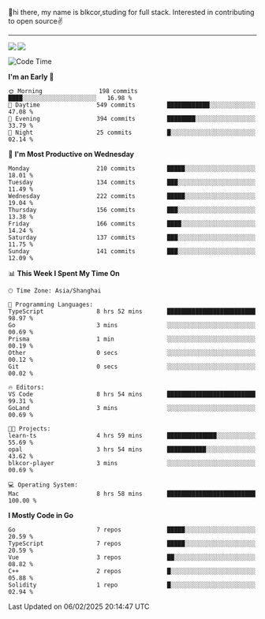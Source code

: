 👋hi there, my name is blkcor,studing for full stack.
Interested in contributing to open source✌️

<hr/>

![](https://github-readme-stats.vercel.app/api?username=blkcor)
<a href="https://github.com/blkcor/github-readme-stats">
    <img align="left" src="https://github-readme-stats.vercel.app/api/top-langs/?username=blkcor&hide=jupyter%20notebook,shaderlab,tex,c%23&langs_count=9" />
</a>


<!--START_SECTION:waka-->
![Code Time](http://img.shields.io/badge/Code%20Time-1%2C796%20hrs%2054%20mins-blue)

**I'm an Early 🐤** 

```text
🌞 Morning                198 commits         ████░░░░░░░░░░░░░░░░░░░░░   16.98 % 
🌆 Daytime                549 commits         ████████████░░░░░░░░░░░░░   47.08 % 
🌃 Evening                394 commits         ████████░░░░░░░░░░░░░░░░░   33.79 % 
🌙 Night                  25 commits          █░░░░░░░░░░░░░░░░░░░░░░░░   02.14 % 
```
📅 **I'm Most Productive on Wednesday** 

```text
Monday                   210 commits         █████░░░░░░░░░░░░░░░░░░░░   18.01 % 
Tuesday                  134 commits         ███░░░░░░░░░░░░░░░░░░░░░░   11.49 % 
Wednesday                222 commits         █████░░░░░░░░░░░░░░░░░░░░   19.04 % 
Thursday                 156 commits         ███░░░░░░░░░░░░░░░░░░░░░░   13.38 % 
Friday                   166 commits         ████░░░░░░░░░░░░░░░░░░░░░   14.24 % 
Saturday                 137 commits         ███░░░░░░░░░░░░░░░░░░░░░░   11.75 % 
Sunday                   141 commits         ███░░░░░░░░░░░░░░░░░░░░░░   12.09 % 
```


📊 **This Week I Spent My Time On** 

```text
🕑︎ Time Zone: Asia/Shanghai

💬 Programming Languages: 
TypeScript               8 hrs 52 mins       █████████████████████████   98.97 % 
Go                       3 mins              ░░░░░░░░░░░░░░░░░░░░░░░░░   00.69 % 
Prisma                   1 min               ░░░░░░░░░░░░░░░░░░░░░░░░░   00.19 % 
Other                    0 secs              ░░░░░░░░░░░░░░░░░░░░░░░░░   00.12 % 
Git                      0 secs              ░░░░░░░░░░░░░░░░░░░░░░░░░   00.02 % 

🔥 Editors: 
VS Code                  8 hrs 54 mins       █████████████████████████   99.31 % 
GoLand                   3 mins              ░░░░░░░░░░░░░░░░░░░░░░░░░   00.69 % 

🐱‍💻 Projects: 
learn-ts                 4 hrs 59 mins       ██████████████░░░░░░░░░░░   55.69 % 
opal                     3 hrs 54 mins       ███████████░░░░░░░░░░░░░░   43.62 % 
blkcor-player            3 mins              ░░░░░░░░░░░░░░░░░░░░░░░░░   00.69 % 

💻 Operating System: 
Mac                      8 hrs 58 mins       █████████████████████████   100.00 % 
```

**I Mostly Code in Go** 

```text
Go                       7 repos             █████░░░░░░░░░░░░░░░░░░░░   20.59 % 
TypeScript               7 repos             █████░░░░░░░░░░░░░░░░░░░░   20.59 % 
Vue                      3 repos             ██░░░░░░░░░░░░░░░░░░░░░░░   08.82 % 
C++                      2 repos             █░░░░░░░░░░░░░░░░░░░░░░░░   05.88 % 
Solidity                 1 repo              █░░░░░░░░░░░░░░░░░░░░░░░░   02.94 % 
```




 Last Updated on 06/02/2025 20:14:47 UTC
<!--END_SECTION:waka-->


